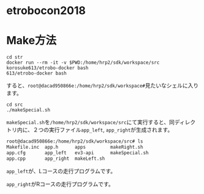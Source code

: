 # etrobocon2018

# Make方法

```bash:etrobocon2018
cd str
docker run --rm -it -v $PWD:/home/hrp2/sdk/workspace/src korosuke613/etrobo-docker bash
613/etrobo-docker bash
```

すると、`root@dacad950866e:/home/hrp2/sdk/workspace#`見たいなシェルに入ります。

```bash:workspace
cd src
./makeSpecial.sh
```

`makeSpecial.sh`を`/home/hrp2/sdk/workspace/src`にて実行すると、同ディレクトリ内に、２つの実行ファイル`app_left`, `app_right`が生成されます。

```bash
root@dacad950866e:/home/hrp2/sdk/workspace/src# ls
Makefile.inc  app.h      apps         makeRight.sh
app.cfg       app_left   ev3-api      makeSpecial.sh
app.cpp       app_right  makeLeft.sh
```

`app_left`が、Lコースの走行プログラムです。

`app_right`がRコースの走行プログラムです。
